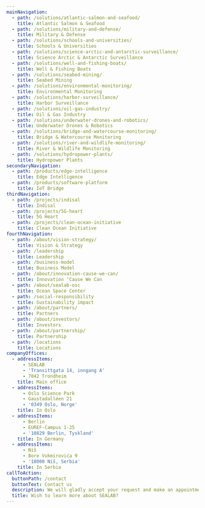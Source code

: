 ```yaml
---
mainNavigation:
  - path: /solutions/atlantic-salmon-and-seafood/
    title: Atlantic Salmon & Seafood
  - path: /solutions/military-and-defense/
    title: Military & Defense
  - path: /solutions/schools-and-universities/
    title: Schools & Universities
  - path: /solutions/science-arctic-and-antarctic-surveillance/
    title: Science Arctic & Antarctic Surveillance
  - path: /solutions/well-and-fishing-boats/
    title: Well & Fishing Boats
  - path: /solutions/seabed-mining/
    title: Seabed Mining
  - path: /solutions/environmental-monitoring/
    title: Environmental Monitoring
  - path: /solutions/harbor-surveillance/
    title: Harbor Surveillance
  - path: /solutions/oil-gas-industry/
    title: Oil & Gas Industry
  - path: /solutions/underwater-drones-and-robotics/
    title: Underwater Drones & Robotics
  - path: /solutions/bridge-and-watercourse-monitoring/
    title: Bridge & Watercourse Monitoring
  - path: /solutions/river-and-wildlife-monitoring/
    title: River & Wildlife Monitoring
  - path: /solutions/hydropower-plants/
    title: Hydropower Plants
secondaryNavigation:
  - path: /products/edge-intelligence
    title: Edge Intelligence
  - path: /products/software-platform
    title: IoT Bridge
thirdNavigation:
  - path: /projects/indisal
    title: Indisal
  - path: /projects/5G-heart
    title: 5G Heart
  - path: /projects/clean-ocean-initiative
    title: Clean Ocean Initiative
fourthNavigation:
  - path: /about/vision-strategy/
    title: Vision & Strategy
  - path: /leadership
    title: Leadership
  - path: /business-model
    title: Business Model
  - path: /about/innovation-cause-we-can/
    title: Innovation ‘Cause We Can
  - path: /about/sealab-osc
    title: Ocean Space Center
  - path: /social-responsibility
    title: Sustainability impact
  - path: /about/partners/
    title: Partners
  - path: /about/investors/
    title: Investors
  - path: /about/partnership/
    title: Partnership
  - path: /locations
    title: Locations
companyOffices:
  - addressItems:
      - SEALAB
      - 'Transittgata 14, inngang A'
      - 7042 Trondheim
    title: Main office
  - addressItems:
      - Oslo Science Park
      - Gaustadalléen 21
      - '0349 Oslo, Norge'
    title: In Oslo
  - addressItems:
      - Berlin
      - EUREF-Campus 1-25
      - '10829 Berlin, Tyskland'
    title: In Germany
  - addressItems:
      - Niš
      - Bore Vukmirovića 9
      - '18000 Niš, Serbia'
    title: In Serbia
callToAction:
  buttonPath: /contact
  buttonText: Contact us
  description: We will gladly accept your request and make an appointment with you.
  title: Wish to learn more about SEALAB?
---
```


